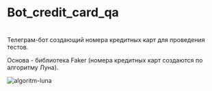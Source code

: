 # Bot_credit_card_qa
#
Телеграм-бот создающий номера кредитных карт для проведения тестов. 

Основа - библиотека Faker (номера кредитных карт создаются по алгоритму Луна).



![algoritm-luna](https://user-images.githubusercontent.com/106055633/183488330-6efba781-2aff-4805-b58a-211804bf0812.png)

